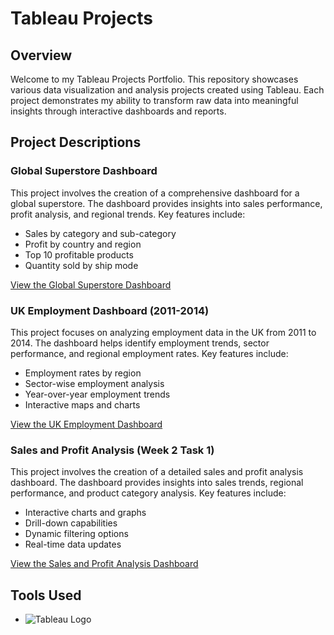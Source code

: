 
</head>
<body>
    <div class="container">
        <h1>Tableau Projects</h1>

<h2>Overview</h2>
        <p>Welcome to my Tableau Projects Portfolio. This repository showcases various data visualization and analysis projects created using Tableau. Each project demonstrates my ability to transform raw data into meaningful insights through interactive dashboards and reports.</p>

<h2>Project Descriptions</h2>
        <h3>Global Superstore Dashboard</h3>
        <p>This project involves the creation of a comprehensive dashboard for a global superstore. The dashboard provides insights into sales performance, profit analysis, and regional trends. Key features include:</p>
        <ul>
            <li>Sales by category and sub-category</li>
            <li>Profit by country and region</li>
            <li>Top 10 profitable products</li>
            <li>Quantity sold by ship mode</li>
        </ul>
        <p><a href="https://public.tableau.com/views/GlobalSuperstoreDashboard_17417032084190/Dashboard1?:language=en-GB&:sid=&:redirect=auth&:display_count=n&:origin=viz_share_link" target="_blank">View the Global Superstore Dashboard</a></p>

<h3>UK Employment Dashboard (2011-2014)</h3>
        <p>This project focuses on analyzing employment data in the UK from 2011 to 2014. The dashboard helps identify employment trends, sector performance, and regional employment rates. Key features include:</p>
        <ul>
            <li>Employment rates by region</li>
            <li>Sector-wise employment analysis</li>
            <li>Year-over-year employment trends</li>
            <li>Interactive maps and charts</li>
        </ul>
        <p><a href="https://public.tableau.com/views/Uk2011-2014EmploymentDashboard/Dashboard1?:language=en-GB&:sid=&:redirect=auth&:display_count=n&:origin=viz_share_link" target="_blank">View the UK Employment Dashboard</a></p>

<h3>Sales and Profit Analysis (Week 2 Task 1)</h3>
        <p>This project involves the creation of a detailed sales and profit analysis dashboard. The dashboard provides insights into sales trends, regional performance, and product category analysis. Key features include:</p>
        <ul>
            <li>Interactive charts and graphs</li>
            <li>Drill-down capabilities</li>
            <li>Dynamic filtering options</li>
            <li>Real-time data updates</li>
        </ul>
        <p><a href="https://public.tableau.com/views/DayWeek2Task1/Sheet3?:language=en-GB&:sid=&:redirect=auth&:display_count=n&:origin=viz_share_link" target="_blank">View the Sales and Profit Analysis Dashboard</a></p>

<h2>Tools Used</h2>
        <ul>
            <li><img src="https://upload.wikimedia.org/wikipedia/commons/4/4b/Tableau_Logo.png" alt="Tableau Logo" class="logo"> 
        

</body>
</html>
